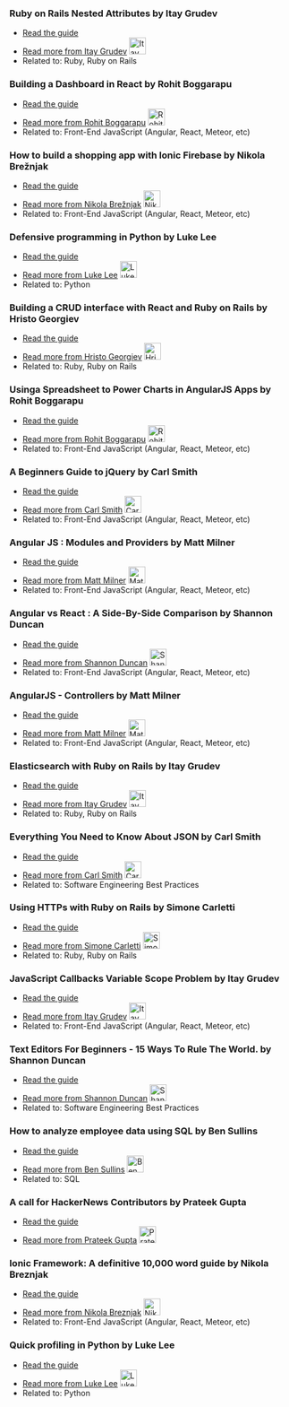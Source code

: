 ### Ruby on Rails Nested Attributes by Itay Grudev
- [Read the guide](http://tutorials.pluralsight.com/ruby-ruby-on-rails/ruby-on-rails-nested-attributes)
- [Read more from Itay Grudev](http://tutorials.pluralsight.com/author/itay-grudev) <img src="https://avatars.githubusercontent.com/u/2123767?v=3" width="30" height="30" alt="Itay Grudev" />
- Related to: Ruby, Ruby on Rails

### Building a Dashboard in React by Rohit Boggarapu
- [Read the guide](http://tutorials.pluralsight.com/front-end-javascript/building-a-dashboard-in-react)
- [Read more from Rohit Boggarapu](http://tutorials.pluralsight.com/author/rohitb4) <img src="https://avatars.githubusercontent.com/u/6358889?v=3" width="30" height="30" alt="Rohit Boggarapu" />
- Related to: Front-End JavaScript (Angular, React, Meteor, etc)

### How to build a shopping app with Ionic Firebase by Nikola Brežnjak
- [Read the guide](/review/how-to-build-a-shopping-app-with-ionic-firebase)
- [Read more from Nikola Brežnjak](/user/Hitman666) <img src="https://avatars.githubusercontent.com/u/1001064?v=3" width="30" height="30" alt="Nikola Brežnjak" />
- Related to: Front-End JavaScript (Angular, React, Meteor, etc)

### Defensive programming in Python by Luke Lee
- [Read the guide](http://tutorials.pluralsight.com/python/defensive-programming-in-python)
- [Read more from Luke Lee](http://tutorials.pluralsight.com/author/durden) <img src="https://avatars.githubusercontent.com/u/58063?v=3" width="30" height="30" alt="Luke Lee" />
- Related to: Python

### Building a CRUD interface with React and Ruby on Rails by Hristo Georgiev
- [Read the guide](http://tutorials.pluralsight.com/ruby-ruby-on-rails/building-a-crud-interface-with-react-and-ruby-on-rails)
- [Read more from Hristo Georgiev](http://tutorials.pluralsight.com/user/Kaizeras) <img src="https://avatars.githubusercontent.com/u/6340189?v=3" width="30" height="30" alt="Hristo Georgiev" />
- Related to: Ruby, Ruby on Rails

### Using ​a Spreadsheet​ ​to Power Charts in AngularJS Apps by Rohit Boggarapu
- [Read the guide](http://tutorials.pluralsight.com/review/using-a-spreadsheet-to-power-charts-in-angularjs-apps)
- [Read more from Rohit Boggarapu](http://tutorials.pluralsight.com/user/rohitb4) <img src="https://avatars.githubusercontent.com/u/6358889?v=3" width="30" height="30" alt="Rohit Boggarapu" />
- Related to: Front-End JavaScript (Angular, React, Meteor, etc)

### A Beginners Guide to jQuery by Carl Smith
- [Read the guide](http://tutorials.pluralsight.com/review/a-beginners-guide-to-jquery)
- [Read more from Carl Smith](http://tutorials.pluralsight.com/user/carlsmith) <img src="https://avatars.githubusercontent.com/u/7561668?v=3" width="30" height="30" alt="Carl Smith" />
- Related to: Front-End JavaScript (Angular, React, Meteor, etc)

### Angular JS : Modules and Providers by Matt Milner
- [Read the guide](http://tutorials.pluralsight.com/review/angular-js-modules-and-providers)
- [Read more from Matt Milner](http://tutorials.pluralsight.com/user/mnmilner) <img src="https://avatars3.githubusercontent.com/u/2028582?v=3" width="30" height="30" alt="Matt Milner" />
- Related to: Front-End JavaScript (Angular, React, Meteor, etc)

### Angular vs React : A Side-By-Side Comparison by Shannon Duncan
- [Read the guide](http://tutorials.pluralsight.com/review/angular-vs-react-a-side-by-side-comparison)
- [Read more from Shannon Duncan](http://tutorials.pluralsight.com/user/shadowcodex) <img src="https://avatars.githubusercontent.com/u/1348053?v=3" width="30" height="30" alt="Shannon Duncan" />
- Related to: Front-End JavaScript (Angular, React, Meteor, etc)

### AngularJS - Controllers by Matt Milner
- [Read the guide](http://tutorials.pluralsight.com/review/angularjs-controllers)
- [Read more from Matt Milner](http://tutorials.pluralsight.com/user/mnmilner) <img src="https://avatars3.githubusercontent.com/u/2028582?v=3" width="30" height="30" alt="Matt Milner" />
- Related to: Front-End JavaScript (Angular, React, Meteor, etc)

### Elasticsearch with Ruby on Rails by Itay Grudev
- [Read the guide](http://tutorials.pluralsight.com/review/elasticsearch-with-ruby-on-rails)
- [Read more from Itay Grudev](http://tutorials.pluralsight.com/user/itay-grudev) <img src="https://avatars.githubusercontent.com/u/2123767?v=3" width="30" height="30" alt="Itay Grudev" />
- Related to: Ruby, Ruby on Rails

### Everything You Need to Know About JSON by Carl Smith
- [Read the guide](http://tutorials.pluralsight.com/review/everything-you-need-to-know-about-json)
- [Read more from Carl Smith](http://tutorials.pluralsight.com/user/carlsmith) <img src="https://avatars.githubusercontent.com/u/7561668?v=3" width="30" height="30" alt="Carl Smith" />
- Related to: Software Engineering Best Practices

### Using HTTPs with Ruby on Rails by Simone Carletti
- [Read the guide](http://tutorials.pluralsight.com/review/using-https-with-ruby-on-rails)
- [Read more from Simone Carletti](http://tutorials.pluralsight.com/user/weppos) <img src="https://avatars3.githubusercontent.com/u/5387?v=3" width="30" height="30" alt="Simone Carletti" />
- Related to: Ruby, Ruby on Rails

### JavaScript Callbacks Variable Scope Problem by Itay Grudev
- [Read the guide](http://tutorials.pluralsight.com/review/javascript-callbacks-variable-scope-problem)
- [Read more from Itay Grudev](http://tutorials.pluralsight.com/user/itay-grudev) <img src="https://avatars.githubusercontent.com/u/2123767?v=3" width="30" height="30" alt="Itay Grudev" />
- Related to: Front-End JavaScript (Angular, React, Meteor, etc)

### Text Editors For Beginners - 15 Ways To Rule The World. by Shannon Duncan
- [Read the guide](http://tutorials.pluralsight.com/review/text-editors-for-beginners-15-ways-to-rule-the-world)
- [Read more from Shannon Duncan](http://tutorials.pluralsight.com/user/shadowcodex) <img src="https://avatars.githubusercontent.com/u/1348053?v=3" width="30" height="30" alt="Shannon Duncan" />
- Related to: Software Engineering Best Practices

### How to analyze employee data using SQL by Ben Sullins
- [Read the guide](http://tutorials.pluralsight.com/review/how-to-analyze-employee-data-using-sql)
- [Read more from Ben Sullins](http://tutorials.pluralsight.com/user/bsullins) <img src="https://avatars.githubusercontent.com/u/3732908?v=3" width="30" height="30" alt="Ben Sullins" />
- Related to: SQL

### A call for HackerNews Contributors by Prateek Gupta
- [Read the guide](http://tutorials.pluralsight.com/review/a-call-for-hackernews-contributors)
- [Read more from Prateek Gupta](http://tutorials.pluralsight.com/user/prtkgpt) <img src="https://avatars1.githubusercontent.com/u/2454349?v=3" width="30" height="30" alt="Prateek Gupta" />

### Ionic Framework: A definitive 10,000 word guide by Nikola Breznjak
- [Read the guide](http://tutorials.pluralsight.com/review/ionic-framework-a-definitive-10-000-word-guide)
- [Read more from Nikola Breznjak](http://tutorials.pluralsight.com/user/Hitman666) <img src="https://avatars.githubusercontent.com/u/1001064?v=3&" width="30" height="30" alt="Nikola Breznjak" />
- Related to: Front-End JavaScript (Angular, React, Meteor, etc)

### Quick profiling in Python by Luke Lee
- [Read the guide](http://tutorials.pluralsight.com/review/quick-profiling-in-python)
- [Read more from Luke Lee](http://tutorials.pluralsight.com/user/durden) <img src="https://avatars.githubusercontent.com/u/58063?v=3" width="30" height="30" alt="Luke Lee" />
- Related to: Python